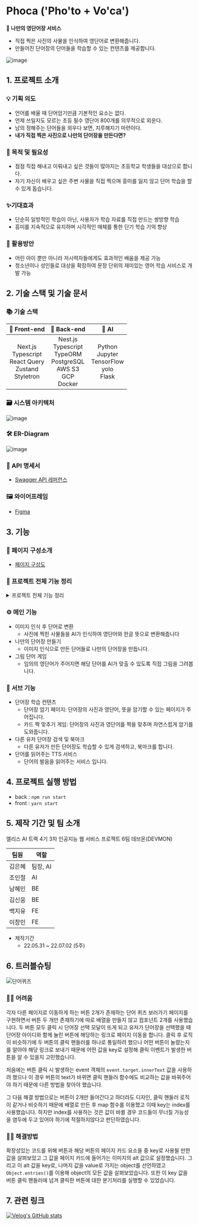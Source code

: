 # **Phoca ('Pho'to + Vo'ca')**

**📝 나만의 영단어장 서비스**

- 직접 찍은 사진의 사물을 인식하여 영단어로 변환해줍니다.
- 만들어진 단어장의 단어들을 학습할 수 있는 컨텐츠를 제공합니다.

![image](https://user-images.githubusercontent.com/59808674/176880303-1b710483-03c5-4314-b2ee-271d6a02471a.png)    

## 1. 프로젝트 소개

### 💡 기획 의도
- 언어를 배울 때 단어암기만큼 기본적인 요소는 없다.
- 언제 쓰일지도 모르는 초등 필수 영단어 800개를 의무적으로 외운다.
- 남의 정해주는 단어들을 외우다 보면, 지루해지기 마련이다.
- **내가 직접 찍은 사진으로 나만의 단어장을 만든다면?**

### 📍 목적 및 필요성
- 점점 직접 해내고 이뤄내고 싶은 것들이 많아지는 초등학교 학생들을 대상으로 합니다.
- 자기 자신이 배우고 싶은 주변 사물을 직접 찍으며 흥미를 잃지 않고 단어 학습을 할수 있게 돕습니다.

### ✨기대효과
- 단순히 일방적인 학습이 아닌, 사용자가 학습 자료를 직접 만드는 쌍방향 학습
- 흥미를 지속적으로 유지하며 시각적인 매체를 통한 단기 학습 기억 향상

### 🎈 활용방안
- 어린 아이 뿐만 아니라 저시력자들에게도 효과적인 배움을 제공 가능
- 청소년이나 성인들로 대상을 확장하여 문장 단위의 재미있는 영어 학습 서비스로 개발 가능

## 2. 기술 스택 및 기술 문서

### 📚 기술 스택
| 📕 Front-end | 📘 Back-end | 📗 AI |
| :---: | :---: | :---: |
|Next.js<br />Typescript<br />React Query<br />Zustand<br />Styletron<br />|Nest.js<br />Typescript<br />TypeORM<br />PostgreSQL<br />AWS S3<br />GCP<br />Docker<br />|Python<br />Jupyter<br />TensorFlow<br />yolo<br />Flask<br />|

### 🗃 시스템 아키텍처
![image](https://user-images.githubusercontent.com/59808674/176872369-f3cee8a6-fa93-4064-a4aa-b838eccd7b4c.png)  

### 🛠 ER-Diagram
![image](https://user-images.githubusercontent.com/59808674/176872435-04b84c54-7552-4814-9825-e51f71d738c7.png)  

### 📃 API 명세서
- [Swagger API 레퍼런스](https://app.swaggerhub.com/apis/PHOCAHELP/phoca-api-docs/1.0)

### 🖼 와이어프레임
- [Figma](https://www.figma.com/file/L48aThyqqlQRMsaaUQqMXa/DEVMON)

## 3. 기능

### 👀 페이지 구성소개
- [페이지 구성도](https://docs.google.com/presentation/d/1QL8OPu8S15w3KxqbH98gFQPMWTYT4LKqY2QzRIV98rQ/edit?usp=sharing)

### 💬 프로젝트 전체 기능 정리

<details>
<summary>프로젝트 전체 기능 정리</summary>
<div markdown="1">

#### [ 메인 페이지 ] : `FE 이창민`
- 각 페이지로 이동하는 버튼
- 단어장 보러가기 / 단어 퀴즈 보러가기 버튼 클릭 시 로그인 요청 모달 띄움  
  (제한 : 로그인 안 했을 때)


#### [ 학습 가이드 페이지 ] : `FE 이창민`
- 각 기능 소개  
  (단어장 만들기, 단어장 보러가기, 그림퀴즈 하러가기, 단어퀴즈 하러가기)


#### [ 단어장 만들기 ] :`FE 백지유`, `BE 김신웅`, `AI 김은혜`
- `/word/upload` 페이지
   - 이미지 파일 첨부/드랍 가능
   - 단어를 인식할 사진을 넣으면 넣은 사진을 보여줌
   - 사진을 첨부해 사진 보내기 버튼 클릭 시 결과화면인 `/word/result`로 이동
   - 인식할 수 없는 사진일 경우 '등록할 수 없는 이미지입니다.' 라는 에러 메세지를 유저에게 보여줌  
     (이후 새로고침으로 다시 사진을 등록할 수 있게 함)
- `/word/result/[id]` 페이지
   - AI가 인식한 영어 단어 확인 가능  
     (정확도가 제일 큰 단어 기준)
   - tts 버튼 클릭 시 단어의 발음 확인 가능
   - 편집 아이콘 버튼 클릭 시 영어단어, 뜻 수정 가능    
     (체크리스트로 후보 단어 제공 또는 직접 작성 가능)
   - 단어장 저장하기 버튼 클릭 시 로그인 요청 모달 띄움  
     (로그인 안 했을 때, 이동하기 클릭 시 로그인으로 이동 후 로그인 하면 다시 결과 페이지로 이동 가능)
   - 단어장 저장하기 버튼 클릭 시 단어장 목록 선택 가능
   - 단어장 목록 선택 모달에서 단어장 추가 가능  
     (이름, 공개 여부)
   - 단어장 목록 선택 모달에서 단어장 선택 후 저장하면 단어장에 단어가 저장됨


#### [ 마이페이지 ] : `FE 이창민`, `BE 남혜민`
- 회원 정보 확인 가능  
  (사진, 이름, 이메일, 코멘트, 내 단어장 개수, 북마크한 단어장 개수)
- 단어장 둘러보기 버튼 클릭 시 다른 사람의 공개된 단어장을 확인할 수 있는 `/network`로 이동
- 내 단어장 바로가기 버튼 클릭 시 내 단어장/북마크한 단어장을 확인할 수 있는 `/vocabulary`로 이동
- 회원 정보 수정하기 버튼 클릭 시 회원 정보 수정 가능  
  (사진, 이름, 코멘트)
- 회원 정보 수정하기 모달에서 비밀번호 변경 버튼 클릭 시 비밀번호 변경 가능
- 회원 정보 수정하기 모달에서 회원 탈퇴 버튼 클릭 시 회원 탈퇴 가능  
  (이때 확인 모달을 띄워 회원 탈퇴 여부를 한 번 더 물음 => 실수 방지)
- 회원 정보 수정 후 수정 완료 버튼 클릭 시 수정된 회원 정보가 저장됨


#### [ 네트워크 페이지 ] : `FE 이창민`, `BE 김신웅`
- 다른 사람의 공개된 단어장 목록 확인 가능
- 하트 버튼 클릭 시 다른 사람의 단어장을 북마크에 저장 가능
- 단어장 카드 클릭 시 단어장의 저장된 단어를 확인할 수 있는 `/vocabulary/[id]`로 이동


#### [ 내 단어장/북마크 단어장 페이지 ] : `FE 이창민`, `BE 김신웅`
- 내 단어장 페이지
   - 내 단어장 확인 가능
   - 공개 여부 버튼 클릭 시 공개 여부 전환 가능  
     (지구본 - public, 자물쇠 - private)
   - 편집 버튼 클릭 시 단어장 이름 변경, 단어장 삭제 가능
   - 단어장 카드 클릭 시 단어장의 저장된 단어를 확인할 수 있는 `/vocabulary/[id]`로 이동
- 북마크 단어장 페이지
   - 페이지 상단의 스위치 버튼 클릭 시 내 단어장 <-> 북마크 단어장 전환 가능
   - 하트 버튼 클릭 시 북마크 해제 가능
   - 단어장 카드 클릭 시 단어장의 저장된 단어를 확인할 수 있는 `/vocabulary/[id]`로 이동


#### [ 단어 페이지 ] : `FE 백지유`, `BE 김신웅`
- 단어장에 저장된 단어의 정보 확인 가능  
   (사진, 영어단어, 한글 뜻)
- tts 버튼 클릭 시 단어의 발음 확인 가능
- 편집 아이콘 버튼 클릭 시 영어 단어, 한글 뜻 수정 가능
- 휴지통 아이콘 버튼 클릭 시 단어 삭제 가능  
  (이때 확인 모달을 띄워 단어 삭제 여부를 한 번 더 물음 => 실수 방지)


#### [ 그림 퀴즈 하러가기 페이지 ] : `FE 백지유`, `BE 김신웅`, `AI 조인철`
- 그림으로 그릴 영어 단어 확인 가능
- 문제로 주어진 단어를 보고 캔버스에 그림 그리기 가능
- 모두 지우기 버튼 클릭 시 캔버스에 그린 그림 초기화 가능
- 제출하기 버튼 클릭 시 그린 그림과 AI가 인식한 결과 비교해 결과 모달 띄움
  (문제로 주어진 단어와 뜻, AI가 예측한 단어 확인 가능)


#### [ 단어 퀴즈 하러가기 페이지 ] : `FE 백지유`, `BE 김신웅`
- 단어 퀴즈 페이지 안내 카드
- 단어 짝 맞추기 게임 버튼, 단어장 외우기 버튼 클릭 시 단어장 선택 모달 창을 띄움
- 단어 짝 맞추기 게임 버튼 클릭, 단어장 선택 후 게임을 할 수 있는 `/wordQuiz/game/[id]`로 이동  
 (제한 : 단어장에 저장된 단어가 8개 이상일 때 가능)
- 단어장 외우기 버튼 클릭, 단어장 선택 후 단어를 외울 수 있는 `/wordQuiz/voca/[id]`로 이동  
 (제한 : 단어장에 저장된 단어가 1개 이상일 때 가능)


#### [ 단어 짝 맞추기 게임 페이지 ] : `FE 이창민`, `BE 김신웅`
- 단어장의 단어들로 짝 맞추기 게임 가능
- 게임 종료 후 홈으로 버튼 클릭 시 메인 페이지인 `/`로 이동
- 게임 종료 후 다시 할래요 버튼 클릭 시 단어 퀴즈 하러가기 페이지인 `/wordQuiz`로 이동


#### [ 단어장 외우기 페이지 ] : `FE 백지유`, `BE 김신웅`
- 단어장의 영어 단어들을 하나씩 확인 가능
- tts 버튼 클릭 시 단어의 발음 확인 가능
- 단어 카드 클릭 시 한글 뜻 확인 가능
  (다시 한 번 더 클릭하면 한글 뜻 숨기기 가능)
- 단어 카드 아래 세모 버튼 클릭 시 이전 단어, 다음 단어 이동 가능


#### [ 로그인 / 회원가입 페이지 ] : `FE 백지유`, `BE 남혜민`
- 회원가입 페이지
   - 이메일, 이름, 비밀번호, 비밀번호 확인 입력 후 회원가입 가능
   - 상단의 pocha 로고를 눌러 메인 페이지인 `/`로 이동 가능
- 로그인 페이지
   - 이메일, 비밀번호 입력 후 로그인 가능
   - 상단의 pocha 로고를 눌러 메인 페이지인 `/`로 이동 가능
   - 회원가입 버튼 클릭 시 회원가입 페이지인 `/register`로 이동
   - 비밀번호 찾기 버튼 클릭 시 임시 비밀번호 발급 모달 띄움
   - 임시 비밀번호 발급 모달에서 회원가입 시 입력했던 이메일을 입력하면 해당 이메일로 임시 비밀번호 발급
   - kakao 로그인 가능

</div>
</details>


### ⚙ 메인 기능
- 이미지 인식 후 단어로 변환
    - 사진에 찍힌 사물들을 AI가 인식하여 영단어와 한글 뜻으로 변환해줍니다
- 나만의 단어장 만들기
    - 이미지 인식으로 만든 단어들로 나만의 단어장을 만듭니다.
- 그림 단어 게임
    - 임의의 영단어가 주어지면 해당 단어를 AI가 맞출 수 있도록 직접 그림을 그려봅니다.

### 🔧 서브 기능
- 단어장 학습 컨텐츠
    - 단어장 암기 페이지: 단어장의 사진과 영단어, 뜻을 암기할 수 있는 페이지가 주어집니다.
    - 카드 짝 맞추기 게임: 단어장의 사진과 영단어를 짝을 맞추며 자연스럽게 암기를 도와줍니다.
- 다른 유저 단어장 검색 및 북마크
    - 다른 유저가 만든 단어장도 학습할 수 있게 검색하고, 북마크를 합니다.
- 단어를 읽어주는 TTS 서비스  
    - 단어의 발음을 읽어주는 서비스 입니다.

## 4. 프로젝트 실행 방법
- back : ```npm run start```
- front : ```yarn start```

## 5. 제작 기간 및 팀 소개
엘리스 AI 트랙 4기 3차 인공지능 웹 서비스 프로젝트 6팀 데브몬(DEVMON)

| 팀원 | 역할 |
|--|--|
| 김은혜 | 팀장, AI |
| 조인철 | AI |
| 남혜민 | BE |
| 김신웅 | BE |
| 백지유 | FE |
| 이창민 | FE |

- 제작기간
   - 22.05.31 ~ 22.07.02 (5주)
   
 ## 6. 트러블슈팅
 ![단어퀴즈](https://user-images.githubusercontent.com/28249915/177251895-42d1110c-c791-439a-b9f6-4ae556938713.png)

### 🙅‍♀️ 어려움
각자 다른 페이지로 이동하게 하는 버튼 2개가 존재하는 단어 퀴즈 보러가기 페이지를 구현하면서 버튼 두 개만 존재하기에 따로 배열을 만들지 않고 컴포넌트 2개를 사용했습니다. 두 버튼 모두 클릭 시 단어장 선택 모달이 뜨게 되고 유저가 단어장을 선택했을 때 단어장 아이디와 함께 눌린 버튼에 해당하는 링크로 페이지 이동을 합니다.
클릭 후 로직이 비슷하기에 두 버튼의 클릭 핸들러를 하나로 통일하려 했으나 어떤 버튼이 눌렸는지를 알아야 해당 링크로 보내기 때문에 어떤 값을 key로 설정해 클릭 이벤트가 발생한 버튼을 알 수 있을지 고민했습니다.

처음에는 버튼 클릭 시 발생하는 event 객체의 ```event.target.innerText``` 값을 사용하려 했으나 이 경우 버튼의 text가 바뀌면 클릭 핸들러 함수에도 비교하는 값을 바꿔주어야 하기 때문에 다른 방법을 찾아야 했습니다.

그 다음 해결 방법으로는 버튼이 2개만 들어간다고 하더라도 디자인, 클릭 핸들러 로직이 같거나 비슷하기 때문에 배열로 만든 후 map 함수를 이용했고 이때  key는 index를 사용했습니다. 하지만 index를 사용하는 것은 값이 바뀔 경우 코드들이 무너질 가능성을 염두에 두고 있어야 하기에 적절하지않다고 판단하였습니다.

### 🙆‍♀️ 해결방법
확장성있는 코드를 위해 버튼과 해당 버튼의 페이지 카드 요소들 중 key로 사용될 만한 값을 살펴보았고 그 값을 페이지 카드에 들어가는 이미지의 alt 값으로 설정했습니다.
그리고 이 alt 값을 key로, 나머지 값을 value로 가지는 object를 선언하였고 ```Object.entries()```를 이용해 object의 모든 값을 살펴보았습니다.
또한 이 key 값을 버튼 클릭 핸들러에 넘겨 클릭한 버튼에 대한 분기처리를 실행할 수 있었습니다.

## 7. 관련 링크
[![Velog's GitHub stats](https://velog-readme-stats.vercel.app/api?name=rnrn99&slug=Project-Phoca-프로젝트-정리)](https://velog.io/@rnrn99/Project-Phoca-%ED%94%84%EB%A1%9C%EC%A0%9D%ED%8A%B8-%EC%A0%95%EB%A6%AC)
